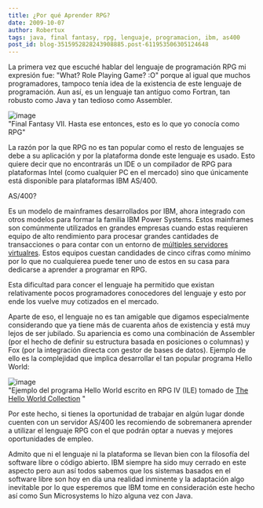 ```yaml
---
title: ¿Por qué Aprender RPG?
date: 2009-10-07
author: Robertux
tags: java, final fantasy, rpg, lenguaje, programacion, ibm, as400
post_id: blog-3515952828243908885.post-611953506305124648
---
```


La primera vez que escuché hablar del lenguaje de programación RPG mi expresión fue: "What? Role Playing Game? :O" porque al igual que muchos programadores, tampoco tenía idea de la existencia de este lenguaje de programación. Aun así, es un lenguaje tan antíguo como Fortran, tan robusto como Java y tan tedioso como Assembler.

![image](https://2.bp.blogspot.com/_jH77WNrMVRA/SswsD6jkfSI/AAAAAAAAGDw/Ian4an8-_pE/s400/Final_Fantasy_XII_JAP_FF12.jpg)    
"Final Fantasy VII. Hasta
ese entonces, esto es lo que yo conocía como RPG"

La razón por la que RPG no es tan popular como el resto de lenguajes se debe a su aplicación y por la plataforma donde este lenguaje es usado. Esto quiere decir que no encontrarás un IDE o un compilador de RPG para plataformas Intel (como cualquier PC en el mercado) sino que únicamente está disponible para plataformas IBM AS/400.

AS/400?

Es un modelo de mainframes desarrollados por IBM, ahora integrado con otros modelos para formar la familia IBM Power Systems. Estos mainframes son comúnmente utilizados en grandes empresas cuando estas requieren equipo de alto rendimiento para procesar grandes cantidades de transacciones o para contar con un entorno de [múltiples servidores virtualres](https://www.srbyte.com/2009/07/anecdotas-de-virtualizacion.html). Estos equipos cuestan candidades de cinco cifras como mínimo por lo que no cualquierea puede tener uno de estos en su casa para dedicarse a aprender a programar en RPG.

Esta dificultad para concer el lenguaje ha permitido que existan relativamente pocos programadores conocedores del lenguaje y esto por ende los vuelve muy cotizados en el mercado.

Aparte de eso, el lenguaje no es tan amigable que digamos especialmente considerando que ya tiene más de cuarenta años de existencia y está muy lejos de ser jubilado. Su apariencia es como una combinación de Assembler (por el hecho de definir su estructura basada en posiciones o columnas) y Fox (por la integración directa con gestor de bases de datos). Ejemplo de ello es la complejidad que implica desarrollar el tan popular programa Hello World:

![image](https://2.bp.blogspot.com/_jH77WNrMVRA/SswxCCzHMwI/AAAAAAAAGD4/MnQdzwFMSP0/s400/RPGHelloWorld.png)    
"Ejemplo del programa Hello
World escrito en RPG IV (ILE) tomado de [The Hello World Collection](https://www.roesler-ac.de/wolfram/hello.htm)
"

Por este hecho, si tienes la oportunidad de trabajar en algún lugar donde cuenten con un servidor AS/400 les recomiendo de sobremanera aprender a utilizar el lenguaje RPG con el que podrán optar a nuevas y mejores oportunidades de empleo.

Admito que ni el lenguaje ni la plataforma se llevan bien con la filosofía del software libre o código abierto. IBM siempre ha sido muy cerrado en este aspecto pero aun así todos sabemos que los sistemas basados en el software libre son hoy en día una realidad inminente y la adaptación algo inevitable por lo que esperemos que IBM tome en consideración este hecho así como Sun Microsystems lo hizo alguna vez con Java.